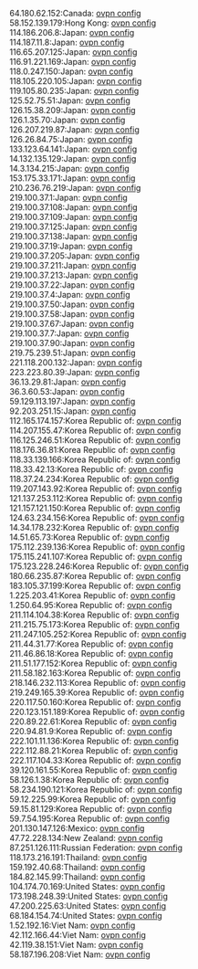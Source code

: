 64.180.62.152:Canada: [ovpn config](vpn/64_180_62_152.ovpn)  
58.152.139.179:Hong Kong: [ovpn config](vpn/58_152_139_179.ovpn)  
114.186.206.8:Japan: [ovpn config](vpn/114_186_206_8.ovpn)  
114.187.11.8:Japan: [ovpn config](vpn/114_187_11_8.ovpn)  
116.65.207.125:Japan: [ovpn config](vpn/116_65_207_125.ovpn)  
116.91.221.169:Japan: [ovpn config](vpn/116_91_221_169.ovpn)  
118.0.247.150:Japan: [ovpn config](vpn/118_0_247_150.ovpn)  
118.105.220.105:Japan: [ovpn config](vpn/118_105_220_105.ovpn)  
119.105.80.235:Japan: [ovpn config](vpn/119_105_80_235.ovpn)  
125.52.75.51:Japan: [ovpn config](vpn/125_52_75_51.ovpn)  
126.15.38.209:Japan: [ovpn config](vpn/126_15_38_209.ovpn)  
126.1.35.70:Japan: [ovpn config](vpn/126_1_35_70.ovpn)  
126.207.219.87:Japan: [ovpn config](vpn/126_207_219_87.ovpn)  
126.26.84.75:Japan: [ovpn config](vpn/126_26_84_75.ovpn)  
133.123.64.141:Japan: [ovpn config](vpn/133_123_64_141.ovpn)  
14.132.135.129:Japan: [ovpn config](vpn/14_132_135_129.ovpn)  
14.3.134.215:Japan: [ovpn config](vpn/14_3_134_215.ovpn)  
153.175.33.171:Japan: [ovpn config](vpn/153_175_33_171.ovpn)  
210.236.76.219:Japan: [ovpn config](vpn/210_236_76_219.ovpn)  
219.100.37.1:Japan: [ovpn config](vpn/219_100_37_1.ovpn)  
219.100.37.108:Japan: [ovpn config](vpn/219_100_37_108.ovpn)  
219.100.37.109:Japan: [ovpn config](vpn/219_100_37_109.ovpn)  
219.100.37.125:Japan: [ovpn config](vpn/219_100_37_125.ovpn)  
219.100.37.138:Japan: [ovpn config](vpn/219_100_37_138.ovpn)  
219.100.37.19:Japan: [ovpn config](vpn/219_100_37_19.ovpn)  
219.100.37.205:Japan: [ovpn config](vpn/219_100_37_205.ovpn)  
219.100.37.211:Japan: [ovpn config](vpn/219_100_37_211.ovpn)  
219.100.37.213:Japan: [ovpn config](vpn/219_100_37_213.ovpn)  
219.100.37.22:Japan: [ovpn config](vpn/219_100_37_22.ovpn)  
219.100.37.4:Japan: [ovpn config](vpn/219_100_37_4.ovpn)  
219.100.37.50:Japan: [ovpn config](vpn/219_100_37_50.ovpn)  
219.100.37.58:Japan: [ovpn config](vpn/219_100_37_58.ovpn)  
219.100.37.67:Japan: [ovpn config](vpn/219_100_37_67.ovpn)  
219.100.37.7:Japan: [ovpn config](vpn/219_100_37_7.ovpn)  
219.100.37.90:Japan: [ovpn config](vpn/219_100_37_90.ovpn)  
219.75.239.51:Japan: [ovpn config](vpn/219_75_239_51.ovpn)  
221.118.200.132:Japan: [ovpn config](vpn/221_118_200_132.ovpn)  
223.223.80.39:Japan: [ovpn config](vpn/223_223_80_39.ovpn)  
36.13.29.81:Japan: [ovpn config](vpn/36_13_29_81.ovpn)  
36.3.60.53:Japan: [ovpn config](vpn/36_3_60_53.ovpn)  
59.129.113.197:Japan: [ovpn config](vpn/59_129_113_197.ovpn)  
92.203.251.15:Japan: [ovpn config](vpn/92_203_251_15.ovpn)  
112.165.174.157:Korea Republic of: [ovpn config](vpn/112_165_174_157.ovpn)  
114.207.155.47:Korea Republic of: [ovpn config](vpn/114_207_155_47.ovpn)  
116.125.246.51:Korea Republic of: [ovpn config](vpn/116_125_246_51.ovpn)  
118.176.36.81:Korea Republic of: [ovpn config](vpn/118_176_36_81.ovpn)  
118.33.139.166:Korea Republic of: [ovpn config](vpn/118_33_139_166.ovpn)  
118.33.42.13:Korea Republic of: [ovpn config](vpn/118_33_42_13.ovpn)  
118.37.24.234:Korea Republic of: [ovpn config](vpn/118_37_24_234.ovpn)  
119.207.143.92:Korea Republic of: [ovpn config](vpn/119_207_143_92.ovpn)  
121.137.253.112:Korea Republic of: [ovpn config](vpn/121_137_253_112.ovpn)  
121.157.121.150:Korea Republic of: [ovpn config](vpn/121_157_121_150.ovpn)  
124.63.234.156:Korea Republic of: [ovpn config](vpn/124_63_234_156.ovpn)  
14.34.178.232:Korea Republic of: [ovpn config](vpn/14_34_178_232.ovpn)  
14.51.65.73:Korea Republic of: [ovpn config](vpn/14_51_65_73.ovpn)  
175.112.239.136:Korea Republic of: [ovpn config](vpn/175_112_239_136.ovpn)  
175.115.241.107:Korea Republic of: [ovpn config](vpn/175_115_241_107.ovpn)  
175.123.228.246:Korea Republic of: [ovpn config](vpn/175_123_228_246.ovpn)  
180.66.235.87:Korea Republic of: [ovpn config](vpn/180_66_235_87.ovpn)  
183.105.37.199:Korea Republic of: [ovpn config](vpn/183_105_37_199.ovpn)  
1.225.203.41:Korea Republic of: [ovpn config](vpn/1_225_203_41.ovpn)  
1.250.64.95:Korea Republic of: [ovpn config](vpn/1_250_64_95.ovpn)  
211.114.104.38:Korea Republic of: [ovpn config](vpn/211_114_104_38.ovpn)  
211.215.75.173:Korea Republic of: [ovpn config](vpn/211_215_75_173.ovpn)  
211.247.105.252:Korea Republic of: [ovpn config](vpn/211_247_105_252.ovpn)  
211.44.31.77:Korea Republic of: [ovpn config](vpn/211_44_31_77.ovpn)  
211.46.86.18:Korea Republic of: [ovpn config](vpn/211_46_86_18.ovpn)  
211.51.177.152:Korea Republic of: [ovpn config](vpn/211_51_177_152.ovpn)  
211.58.182.163:Korea Republic of: [ovpn config](vpn/211_58_182_163.ovpn)  
218.146.232.113:Korea Republic of: [ovpn config](vpn/218_146_232_113.ovpn)  
219.249.165.39:Korea Republic of: [ovpn config](vpn/219_249_165_39.ovpn)  
220.117.50.160:Korea Republic of: [ovpn config](vpn/220_117_50_160.ovpn)  
220.123.151.189:Korea Republic of: [ovpn config](vpn/220_123_151_189.ovpn)  
220.89.22.61:Korea Republic of: [ovpn config](vpn/220_89_22_61.ovpn)  
220.94.81.9:Korea Republic of: [ovpn config](vpn/220_94_81_9.ovpn)  
222.101.11.136:Korea Republic of: [ovpn config](vpn/222_101_11_136.ovpn)  
222.112.88.21:Korea Republic of: [ovpn config](vpn/222_112_88_21.ovpn)  
222.117.104.33:Korea Republic of: [ovpn config](vpn/222_117_104_33.ovpn)  
39.120.161.55:Korea Republic of: [ovpn config](vpn/39_120_161_55.ovpn)  
58.126.1.38:Korea Republic of: [ovpn config](vpn/58_126_1_38.ovpn)  
58.234.190.121:Korea Republic of: [ovpn config](vpn/58_234_190_121.ovpn)  
59.12.225.99:Korea Republic of: [ovpn config](vpn/59_12_225_99.ovpn)  
59.15.81.129:Korea Republic of: [ovpn config](vpn/59_15_81_129.ovpn)  
59.7.54.195:Korea Republic of: [ovpn config](vpn/59_7_54_195.ovpn)  
201.130.147.126:Mexico: [ovpn config](vpn/201_130_147_126.ovpn)  
47.72.228.134:New Zealand: [ovpn config](vpn/47_72_228_134.ovpn)  
87.251.126.111:Russian Federation: [ovpn config](vpn/87_251_126_111.ovpn)  
118.173.216.191:Thailand: [ovpn config](vpn/118_173_216_191.ovpn)  
159.192.40.68:Thailand: [ovpn config](vpn/159_192_40_68.ovpn)  
184.82.145.99:Thailand: [ovpn config](vpn/184_82_145_99.ovpn)  
104.174.70.169:United States: [ovpn config](vpn/104_174_70_169.ovpn)  
173.198.248.39:United States: [ovpn config](vpn/173_198_248_39.ovpn)  
47.200.225.63:United States: [ovpn config](vpn/47_200_225_63.ovpn)  
68.184.154.74:United States: [ovpn config](vpn/68_184_154_74.ovpn)  
1.52.192.16:Viet Nam: [ovpn config](vpn/1_52_192_16.ovpn)  
42.112.166.44:Viet Nam: [ovpn config](vpn/42_112_166_44.ovpn)  
42.119.38.151:Viet Nam: [ovpn config](vpn/42_119_38_151.ovpn)  
58.187.196.208:Viet Nam: [ovpn config](vpn/58_187_196_208.ovpn)  

